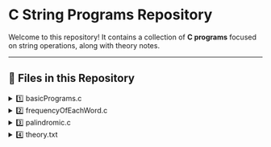 # C String Programs Repository

Welcome to this repository! It contains a collection of **C programs** focused on string operations, along with theory notes.

---

## 📁 Files in this Repository

<details>
<summary>1️⃣ basicPrograms.c</summary>

**Features:**
- Print a string
- Find the length of a string
- Copy a string
- Reverse a string

**Sample Input/Output:**

<pre>
Enter a string:
hello
Output:
hello
Length is = 5
Final reverse string is: olleh
</pre>

</details>

<details>
<summary>2️⃣ frequencyOfEachWord.c</summary>

**Features:**
- Count frequency of each word in a sentence

**Sample Input/Output:**

<pre>
Enter the sentence: hello world hello
Output:
hello -> 2
world -> 1
</pre>

</details>

<details>
<summary>3️⃣ palindromic.c</summary>

**Features:**
- Check if a string is palindromic

**Sample Input/Output:**

<pre>
Enter a string:
madam
Output:
madam is a palindromic string.
</pre>

</details>

<details>





<summary>4️⃣ theory.txt</summary>

**Concepts Covered:**
1. `char name[]` vs `char *name`
2. Reading strings with `fgets()` and removing trailing `\n`
3. Common string functions in `<string.h>`:
   - `strlen`, `sizeof`, `strcpy`, `strcat`, `strcmp`, `strchr`, `strtok`
4. Tokenization example:
```c
token = strtok(str, " "); // first token
token = strtok(NULL, " "); // subsequent tokens


